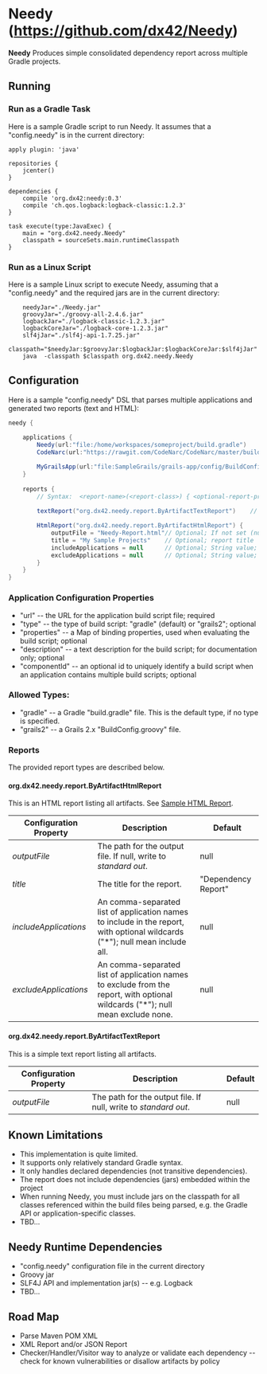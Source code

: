 # Needy  (https://github.com/dx42/Needy)

**Needy** Produces simple consolidated dependency report across multiple Gradle projects.

## Running

### Run as a Gradle Task

  Here is a sample Gradle script to run Needy. It assumes that a "config.needy" is in the current directory:
  
```
apply plugin: 'java'

repositories {
    jcenter()
}
     
dependencies {
    compile 'org.dx42:needy:0.3' 
    compile 'ch.qos.logback:logback-classic:1.2.3'
}
     
task execute(type:JavaExec) {
    main = "org.dx42.needy.Needy"
    classpath = sourceSets.main.runtimeClasspath
}
```

### Run as a Linux Script

  Here is a sample Linux script to execute Needy, assuming that a "config.needy" and the required jars are in the current directory:
  
```
    needyJar="./Needy.jar"
    groovyJar="./groovy-all-2.4.6.jar"
    logbackJar="./logback-classic-1.2.3.jar"
    logbackCoreJar="./logback-core-1.2.3.jar"
    slf4jJar="./slf4j-api-1.7.25.jar"
    classpath="$needyJar:$groovyJar:$logbackJar:$logbackCoreJar:$slf4jJar"
    java  -classpath $classpath org.dx42.needy.Needy
```


## Configuration

  Here is a sample "config.needy" DSL that parses multiple applications and generated two reports (text and HTML):
  
```groovy
needy {
        
    applications {
        Needy(url:"file:/home/workspaces/someproject/build.gradle")               // "Needy" application
        CodeNarc(url:"https://rawgit.com/CodeNarc/CodeNarc/master/build.gradle")  // "CodeNarc" application

        MyGrailsApp(url:"file:SampleGrails/grails-app/config/BuildConfig.groovy", type:"grails2")  // Grails 2.x "BuildConfig.groovy"
    }
    
    reports {
    	// Syntax:  <report-name>(<report-class>) { <optional-report-properties> }
    
        textReport("org.dx42.needy.report.ByArtifactTextReport")    // Will write to stdout

        HtmlReport("org.dx42.needy.report.ByArtifactHtmlReport") {
            outputFile = "Needy-Report.html"// Optional; If not set (null) then write report to stdout
            title = "My Sample Projects"	// Optional; report title
            includeApplications = null		// Optional; String value; comma-separated list of application names with optional wildcards ("*"); null mean include all
            excludeApplications = null		// Optional; String value; comma-separated list of application names with optional wildcards ("*"); null mean exclude none
        }
    }
}
```

### Application Configuration Properties
  - "url" -- the URL for the application build script file; required
  - "type" -- the type of build script: "gradle" (default) or "grails2"; optional
  - "properties" -- a Map of binding properties, used when evaluating the build script; optional
  - "description" -- a text description for the build script; for documentation only; optional
  - "componentId" -- an optional id to uniquely identify a build script when an application contains multiple build scripts; optional

### Allowed Types:
  - "gradle" -- a Gradle "build.gradle" file. This is the default type, if no type is specified. 
  -  "grails2" -- a Grails 2.x "BuildConfig.groovy" file.

### Reports

  The provided report types are described below.

#### org.dx42.needy.report.ByArtifactHtmlReport

  This is an HTML report listing all artifacts. See [Sample HTML Report](http://htmlpreview.github.com/?https://github.com/dx42/Needy/blob/master/samples/sample-html-report.html).

| Configuration Property | Description                                                           | Default             |
| ---------------------- |-----------------------------------------------------------------------|---------------------|
| *outputFile*           | The path for the output file. If null, write to *standard out*.       | null                |
| *title*                | The title for the report.                                             | "Dependency Report" |
| *includeApplications*  | An comma-separated list of application names to include in the report, with optional wildcards ("*"); null mean include all. | null |
| *excludeApplications*  | An comma-separated list of application names to exclude from the report, with optional wildcards ("*"); null mean exclude none. | null |

#### org.dx42.needy.report.ByArtifactTextReport
 
   This is a simple text report listing all artifacts.
    
| Configuration Property | Description                                                           | Default        |
| ---------------------- |-----------------------------------------------------------------------|----------------|
| *outputFile*           | The path for the output file. If null, write to *standard out*.       | null           |


## Known Limitations

  - This implementation is quite limited. 
  - It supports only relatively standard Gradle syntax.
  - It only handles declared dependencies  (not transitive dependencies).
  - The report does not include dependencies (jars) embedded within the project
  - When running Needy, you must include jars on the classpath for all classes referenced within the build files being parsed, e.g. the Gradle API or application-specific classes.
  - TBD... 
  

## Needy Runtime Dependencies

  - "config.needy" configuration file in the current directory
  - Groovy jar
  - SLF4J API and implementation jar(s) -- e.g. Logback
  - TBD...
  
## Road Map

  - Parse Maven POM XML
  - XML Report and/or JSON Report
  - Checker/Handler/Visitor way to analyze or validate each dependency -- check for known vulnerabilities or disallow artifacts by policy

